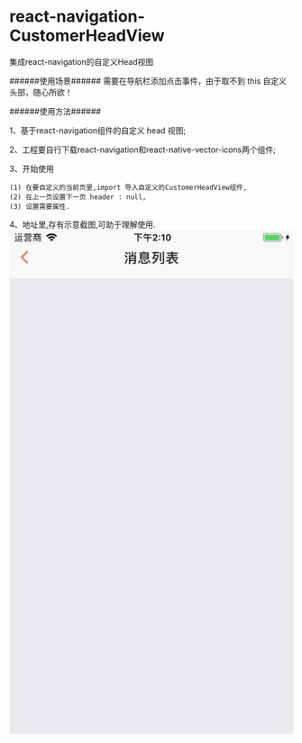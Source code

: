 # react-navigation-CustomerHeadView

  集成react-navigation的自定义Head视图

  ######使用场景###### 
  需要在导航栏添加点击事件，由于取不到 this 自定义头部，随心所欲！

  ######使用方法###### 

  1、基于react-navigation组件的自定义 head 视图; 

  2、工程要自行下载react-navigation和react-native-vector-icons两个组件;

  3、开始使用

    (1) 在要自定义的当前页里,import 导入自定义的CustomerHeadView组件, 
    (2) 在上一页设置下一页 header : null,                                
    (3) 设置需要属性.


  4、地址里,存有示意截图,可助于理解使用.                                
  ![Image text](https://github.com/183959633/react-navigation-CustomerHeadView/raw/master/下一页.png)

